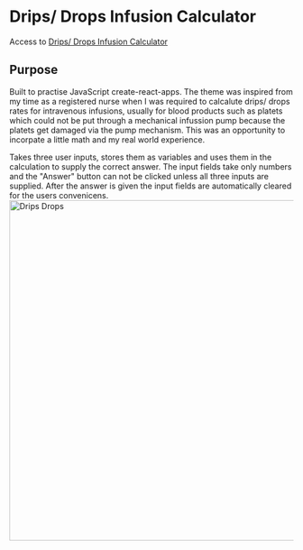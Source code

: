 # Drips/ Drops Infusion Calculator

Access to [Drips/ Drops Infusion Calculator](https://drip-drop-infusion-calculator-20a660d690cd.herokuapp.com/)

## Purpose
Built to practise JavaScript create-react-apps. The theme was inspired from my time as a registered nurse when I was required to calcalute drips/ drops rates for intravenous infusions, usually for blood products such as platets which could not be put through a mechanical infussion pump because the platets get damaged via the pump mechanism.  This was an opportunity to incorpate a little math and my real world experience. 

Takes three user inputs, stores them as variables and uses them in the calculation to supply the correct answer. The input fields take only numbers and the "Answer" button can not be clicked unless all three inputs are supplied. After the answer is given the input fields are automatically cleared for the users convenicens. 
<img width="604" alt="Drips Drops " src="https://github.com/user-attachments/assets/2e9673e5-4d8a-4921-80a4-767074edeb68">
